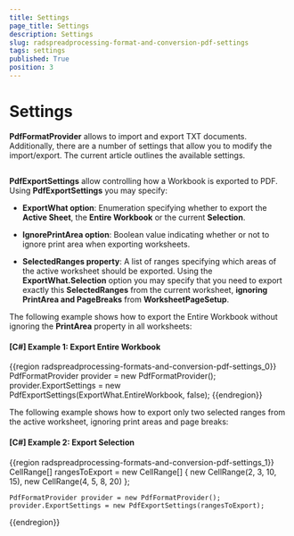 ```yaml
---
title: Settings
page_title: Settings
description: Settings
slug: radspreadprocessing-format-and-conversion-pdf-settings
tags: settings
published: True
position: 3
---
```


# Settings



__PdfFormatProvider__ allows to import and export TXT documents. Additionally, there are a number of settings that allow you to modify the import/export. The current article outlines the available settings.
      

## 

__PdfExportSettings__ allow controlling how a Workbook is exported to PDF. Using __PdfExportSettings__ you may specify:
        

* __ExportWhat option__: Enumeration specifying whether to export the __Active Sheet__, the __Entire Workbook__ or the current __Selection__.
            

* __IgnorePrintArea option__: Boolean value indicating whether or not to ignore print area when exporting worksheets.
            

* __SelectedRanges property__: A list of ranges specifying which areas of the active worksheet should be exported. Using the __ExportWhat.Selection__ option you may specify that you need to export exactly this __SelectedRanges__ from the current worksheet, __ignoring PrintArea and PageBreaks__ from __WorksheetPageSetup__.
            

The following example shows how to export the Entire Workbook without ignoring the __PrintArea__ property in all worksheets:
        

#### __[C#] Example 1: Export Entire Workbook__

{{region radspreadprocessing-formats-and-conversion-pdf-settings_0}}
    PdfFormatProvider provider = new PdfFormatProvider();
    provider.ExportSettings = new PdfExportSettings(ExportWhat.EntireWorkbook, false);
{{endregion}}



The following example shows how to export only two selected ranges from the active worksheet, ignoring print areas and page breaks:
        

#### __[C#] Example 2: Export Selection__

{{region radspreadprocessing-formats-and-conversion-pdf-settings_1}}
    CellRange[] rangesToExport = new CellRange[]
    {
        new CellRange(2, 3, 10, 15),
        new CellRange(4, 5, 8, 20)
    };

    PdfFormatProvider provider = new PdfFormatProvider();
    provider.ExportSettings = new PdfExportSettings(rangesToExport);
{{endregion}}


